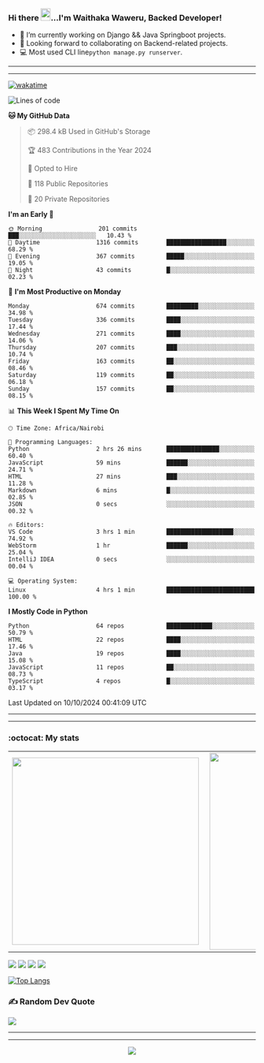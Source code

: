 ### Hi there <img src="https://user-images.githubusercontent.com/61727167/114547962-cecc6b80-9c67-11eb-9697-b1c5a8c8ff46.gif" height="25px" width="20px">...I'm Waithaka Waweru, Backed Developer!

- 🔭 I’m currently working on Django && Java Springboot projects.
- 👯 Looking forward to collaborating on Backend-related projects.
- :computer: Most used CLI line`python manage.py runserver`.
<!-- - ⚡ Fun fact: I play video games and I love watching Football *(Premier League)* && Formula 1 *(Redbull Racing)*.
 -->

<!--
- 🤔 I’m looking for help with Android Dev...
- 🌱 I’m currently learning [ReactJS](https://reactjs.org/).
-->

---
---
[![wakatime](https://wakatime.com/badge/user/bebc43a1-1078-45b8-b266-cd9a9119fb66.svg)](https://wakatime.com/@bebc43a1-1078-45b8-b266-cd9a9119fb66)
<!--START_SECTION:waka-->
![Lines of code](https://img.shields.io/badge/From%20Hello%20World%20I%27ve%20Written-5.9%20million%20lines%20of%20code-blue)

**🐱 My GitHub Data** 

> 📦 298.4 kB Used in GitHub's Storage 
 > 
> 🏆 483 Contributions in the Year 2024
 > 
> 💼 Opted to Hire
 > 
> 📜 118 Public Repositories 
 > 
> 🔑 20 Private Repositories 
 > 
**I'm an Early 🐤** 

```text
🌞 Morning                201 commits         ███░░░░░░░░░░░░░░░░░░░░░░   10.43 % 
🌆 Daytime                1316 commits        █████████████████░░░░░░░░   68.29 % 
🌃 Evening                367 commits         █████░░░░░░░░░░░░░░░░░░░░   19.05 % 
🌙 Night                  43 commits          █░░░░░░░░░░░░░░░░░░░░░░░░   02.23 % 
```
📅 **I'm Most Productive on Monday** 

```text
Monday                   674 commits         █████████░░░░░░░░░░░░░░░░   34.98 % 
Tuesday                  336 commits         ████░░░░░░░░░░░░░░░░░░░░░   17.44 % 
Wednesday                271 commits         ████░░░░░░░░░░░░░░░░░░░░░   14.06 % 
Thursday                 207 commits         ███░░░░░░░░░░░░░░░░░░░░░░   10.74 % 
Friday                   163 commits         ██░░░░░░░░░░░░░░░░░░░░░░░   08.46 % 
Saturday                 119 commits         ██░░░░░░░░░░░░░░░░░░░░░░░   06.18 % 
Sunday                   157 commits         ██░░░░░░░░░░░░░░░░░░░░░░░   08.15 % 
```


📊 **This Week I Spent My Time On** 

```text
🕑︎ Time Zone: Africa/Nairobi

💬 Programming Languages: 
Python                   2 hrs 26 mins       ███████████████░░░░░░░░░░   60.40 % 
JavaScript               59 mins             ██████░░░░░░░░░░░░░░░░░░░   24.71 % 
HTML                     27 mins             ███░░░░░░░░░░░░░░░░░░░░░░   11.28 % 
Markdown                 6 mins              █░░░░░░░░░░░░░░░░░░░░░░░░   02.85 % 
JSON                     0 secs              ░░░░░░░░░░░░░░░░░░░░░░░░░   00.32 % 

🔥 Editors: 
VS Code                  3 hrs 1 min         ███████████████████░░░░░░   74.92 % 
WebStorm                 1 hr                ██████░░░░░░░░░░░░░░░░░░░   25.04 % 
IntelliJ IDEA            0 secs              ░░░░░░░░░░░░░░░░░░░░░░░░░   00.04 % 

💻 Operating System: 
Linux                    4 hrs 1 min         █████████████████████████   100.00 % 
```

**I Mostly Code in Python** 

```text
Python                   64 repos            █████████████░░░░░░░░░░░░   50.79 % 
HTML                     22 repos            ████░░░░░░░░░░░░░░░░░░░░░   17.46 % 
Java                     19 repos            ████░░░░░░░░░░░░░░░░░░░░░   15.08 % 
JavaScript               11 repos            ██░░░░░░░░░░░░░░░░░░░░░░░   08.73 % 
TypeScript               4 repos             █░░░░░░░░░░░░░░░░░░░░░░░░   03.17 % 
```




 Last Updated on 10/10/2024 00:41:09 UTC
<!--END_SECTION:waka-->


<!--
### Connect With Me:


<a href="https://twitter.com/itsweshy" target="_blank">
<img src=https://img.shields.io/badge/twitter-%2300acee.svg?&style=for-the-badge&logo=twitter&logoColor=white alt=twitter style="margin-bottom: 5px;" />
</a>
<a href="https://dev.to/itsweshy" target="_blank">
<img src=https://img.shields.io/badge/dev.to-%2308090A.svg?&style=for-the-badge&logo=dev.to&logoColor=white alt=devto style="margin-bottom: 5px;" />
</a>
<a href="https://linkedin.com/in/waithaka-waweru" target="_blank">
<img src=https://img.shields.io/badge/linkedin-%231E77B5.svg?&style=for-the-badge&logo=linkedin&logoColor=white alt=linkedin style="margin-bottom: 5px;" />
</a> 
-->

---
---

<!-- ## My Github Stats -->
<!-- <img src="https://github-readme-stats.vercel.app/api?username=weshy007&&show_icons=true&count_private=true&theme=radical"/><img src="https://github-readme-streak-stats.herokuapp.com/?user=weshy007&theme=radical"/>

<div align="center">
<img src="https://komarev.com/ghpvc/?username=weshy007&&style=flat-square" align="center" />
</div>  -->

### :octocat: My stats
  <table>
  <tr>
      <td><img width="380px" align="left" src="https://github-readme-stats.vercel.app/api?username=weshy007&show_icons=true&count_private=true&include_all_commits=true&theme=tokyonight"/></td>
    <td><img width="400px" align="right" src="https://github-readme-streak-stats.herokuapp.com/?user=weshy007&show_icons=true&locale=en&layout=compact&theme=tokyonight"/></td>
  
  </tr>   
</table>

![](https://raw.githubusercontent.com/weshy007/github-stats/master/generated/overview.svg#gh-dark-mode-only)
![](https://raw.githubusercontent.com/weshy007/github-stats/master/generated/overview.svg#gh-light-mode-only)
![](https://raw.githubusercontent.com/weshy007/github-stats/master/generated/languages.svg#gh-dark-mode-only)
![](https://raw.githubusercontent.com/weshy007/github-stats/master/generated/languages.svg#gh-light-mode-only)

  
[![Top Langs](https://github-readme-stats.vercel.app/api/top-langs/?username=weshy007&layout=compact&theme=tokyonight&langs_count=10)](https://github.com/weshy007/github-readme-stats)


### ✍️ Random Dev Quote
![](https://quotes-github-readme.vercel.app/api?type=horizontal&theme=tokyonight&layout=compact)

---
---

<!-- <a href="https://github.com/weshy007/github-readme-activity-graph"><img alt="Activity graph" width = "900" height = "300" src="https://activity-graph.herokuapp.com/graph?username=weshy007&bg_color=1F222E&theme=material-palenight&line=D9E650&point=FFFFFF&hide_border=true" align = "left" />
</a> -->

<div align="center">
<img src="https://komarev.com/ghpvc/?username=weshy007&&style=flat-square" align="center" />
</div> 
